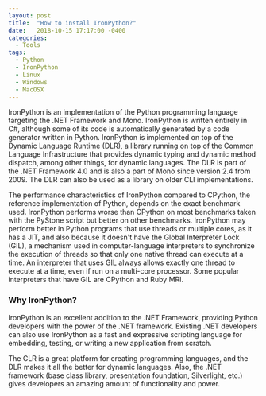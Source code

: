 ```yaml
---
layout: post
title:  "How to install IronPython?"
date:   2018-10-15 17:17:00 -0400
categories:
  - Tools
tags:
  - Python
  - IronPython
  - Linux
  - Windows
  - MacOSX
---
```


IronPython is an implementation of the Python programming language targeting the .NET Framework and Mono. IronPython is written entirely in C#, although some of its code is automatically generated by a code generator written in Python. IronPython is implemented on top of the Dynamic Language Runtime (DLR), a library running on top of the Common Language Infrastructure that provides dynamic typing and dynamic method dispatch, among other things, for dynamic languages. The DLR is part of the .NET Framework 4.0 and is also a part of Mono since version 2.4 from 2009. The DLR can also be used as a library on older CLI implementations.

The performance characteristics of IronPython compared to CPython, the reference implementation of Python, depends on the exact benchmark used. IronPython performs worse than CPython on most benchmarks taken with the PyStone script but better on other benchmarks. IronPython may perform better in Python programs that use threads or multiple cores, as it has a JIT, and also because it doesn't have the Global Interpreter Lock (GIL), a mechanism used in computer-language interpreters to synchronize the execution of threads so that only one native thread can execute at a time. An interpreter that uses GIL always allows exactly one thread to execute at a time, even if run on a multi-core processor. Some popular interpreters that have GIL are CPython and Ruby MRI.

### Why IronPython?

IronPython is an excellent addition to the .NET Framework, providing Python developers with the power of the .NET framework. Existing .NET developers can also use IronPython as a fast and expressive scripting language for embedding, testing, or writing a new application from scratch.

The CLR is a great platform for creating programming languages, and the DLR makes it all the better for dynamic languages. Also, the .NET framework (base class library, presentation foundation, Silverlight, etc.) gives developers an amazing amount of functionality and power.
